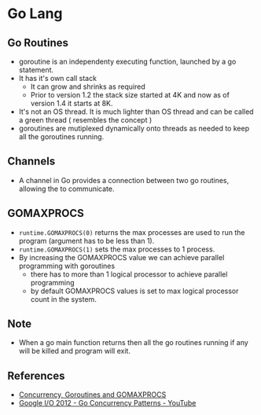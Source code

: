 # Go Lang

## Go Routines

- goroutine is an independenty executing function, launched by a go statement.
- It has it's own call stack
    - It can grow and shrinks as required
    - Prior to version 1.2 the stack size started at 4K and now as of version 1.4 it starts at 8K.
- It's not an OS thread. It is much lighter than OS thread and can be called a green thread ( resembles the concept )
- goroutines are mutiplexed dynamically onto threads as needed to keep all the goroutines running.

## Channels

- A channel in Go provides a connection between two go routines, allowing the to communicate.

## GOMAXPROCS
- `runtime.GOMAXPROCS(0)` returns the max processes are used to run the program (argument has to be less than 1).
- `runtime.GOMAXPROCS(1)` sets the max processes to 1 process.
- By increasing the GOMAXPROCS value we can achieve parallel programming with goroutines
    - there has to more than 1 logical processor to achieve parallel programming
    - by default GOMAXPROCS values is set to max logical processor count in the system.

## Note

- When a go main function returns then all the go routines running if any will be killed and program will exit.

## References

- [Concurrency, Goroutines and GOMAXPROCS](https://www.ardanlabs.com/blog/2014/01/concurrency-goroutines-and-gomaxprocs.html)
- [Google I/O 2012 - Go Concurrency Patterns - YouTube](https://www.youtube.com/watch?v=f6kdp27TYZs)